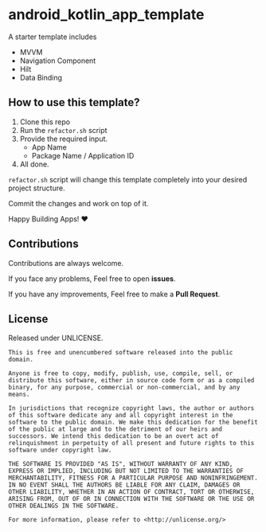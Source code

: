 # android_kotlin_app_template
A starter template includes
- MVVM
- Navigation Component
- Hilt
- Data Binding

## How to use this template?

1) Clone this repo
2) Run the `refactor.sh` script
3) Provide the required input.
    - App Name
    - Package Name / Application ID
4) All done.

`refactor.sh` script will change this template completely into your desired project structure.

Commit the changes and work on top of it.

Happy Building Apps! :heart:

## Contributions

Contributions are always welcome.

If you face any problems, Feel free to open **issues**.

If you have any improvements, Feel free to make a **Pull Request**.

## License

Released under UNLICENSE.
```
This is free and unencumbered software released into the public domain.

Anyone is free to copy, modify, publish, use, compile, sell, or
distribute this software, either in source code form or as a compiled
binary, for any purpose, commercial or non-commercial, and by any
means.

In jurisdictions that recognize copyright laws, the author or authors
of this software dedicate any and all copyright interest in the
software to the public domain. We make this dedication for the benefit
of the public at large and to the detriment of our heirs and
successors. We intend this dedication to be an overt act of
relinquishment in perpetuity of all present and future rights to this
software under copyright law.

THE SOFTWARE IS PROVIDED "AS IS", WITHOUT WARRANTY OF ANY KIND,
EXPRESS OR IMPLIED, INCLUDING BUT NOT LIMITED TO THE WARRANTIES OF
MERCHANTABILITY, FITNESS FOR A PARTICULAR PURPOSE AND NONINFRINGEMENT.
IN NO EVENT SHALL THE AUTHORS BE LIABLE FOR ANY CLAIM, DAMAGES OR
OTHER LIABILITY, WHETHER IN AN ACTION OF CONTRACT, TORT OR OTHERWISE,
ARISING FROM, OUT OF OR IN CONNECTION WITH THE SOFTWARE OR THE USE OR
OTHER DEALINGS IN THE SOFTWARE.

For more information, please refer to <http://unlicense.org/> 
```
